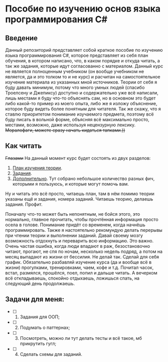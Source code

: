 # Пособие по изучению основ языка программирования C#

## Введение

Данный репозиторий представляет собой краткое пособие по изучению языка программирования C#, которое представляет из себя план обучения, в котором написано, что, в каком порядке и откуда читать, а так же задания, которые идут согласованно с материалом. Данный курс не является полноценным учебником (он вообще учебником не является, да и это толком то и не курс) и расчитан на самостоятельное изучение материала из указанных мной источников. Теории от себя я буду давать минимум, потому что много умных людей (спасибо Троелсену и Джепиксу) доступно и содержательно уже всё написали, лишь местами я буду что-то объяснять сам, но в основном это будет либо какой-то пример из моего опыта, либо же я изложу объяснение, которое буду видеть более понятным для читателя. Так же скажу, что я ставлю приоритетом понимание изучаемого предмета, поэтому всё буду писать в вольной форме, объясняя всё максимально просто, местами, возможно, даже используя нецензурную лексику. ~~Моралофаги, можете сразу начать кидаться тапками.))~~ 

## Как читать

~~Глазами~~ На данный момент курс будет состоять из двух разделов:
1. [План изучения теории](https://github.com/ArtemGB/Csharp-Learning-Course/blob/master/%D0%9F%D0%BB%D0%B0%D0%BD%20%D0%B8%D0%B7%D1%83%D1%87%D0%B5%D0%BD%D0%B8%D1%8F%20%D1%82%D0%B5%D0%BE%D1%80%D0%B8%D0%B8.md).
2. [Задания](https://github.com/ArtemGB/Csharp-Learning-Course/blob/master/%D0%97%D0%B0%D0%B4%D0%B0%D0%BD%D0%B8%D1%8F.md).
3. [Дополнительно](https://github.com/ArtemGB/Csharp-Learning-Course/blob/master/%D0%94%D0%BE%D0%BF%D0%BE%D0%BB%D0%BD%D0%B8%D1%82%D0%B5%D0%BB%D1%8C%D0%BD%D0%BE.md). Тут собрано небольшое количество разных фич, которыми я пользуюсь, и которые могут помочь вам.

Ну и читать это всё просто, читаешь план, там в нём помимо теории указаны ещё и задания, номера заданий. Читаешь теорию, делаешь задания. Профит.

Поначалу что-то может быть непонятным, не бойся этого, это нормально, главное прочитать, чтобы прочтённая информация просто осела в голове. Понимание придёт со временем, когда начнёшь программировать. Также я настоятельно рекомундую делать перерывы при чтении теории и выполнении заданий. Давай своему мозгу возможность отдохнуть и переварить всю информацию. Это важно. Очень частая ошибка, когда люди впадают в раж, безостановочно читают, прогают, не спя по ночам, несколько недель подряд, а потом на месяц выпадают из жизни от бессилия. Не делай так. Сделай для себя график. Обязательно разбавляй изучение курса (да и вообще всё в жизни) прогулками, тренировками, чаем, кофе и т.д. Почитал часок, встал, размялся, прошёлся, поел, попил и дальше читать. А вечерком всё откладываешь, спокойно отдыхаешь, ложишься спать, на следующий день продолжаешь.

## Задачи для меня:

- [ ] 1. Задания для ООП;
- [ ] 2. Подумать о паттернах;
- [ ] 3. Посмотреть, можно ли тут делать тесты и всё такое, мб прикрутить гугл;
- [ ] 4. Сделать схемы для заданий.
